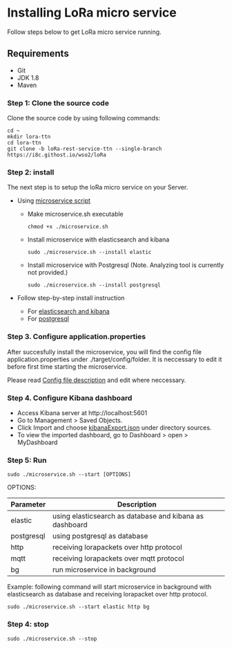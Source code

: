 # Installing LoRa micro service
Follow steps below to get LoRa micro service running.
## <a name="Prerequirements"></a> Requirements
* Git
* JDK 1.8
* Maven

### <a name="step1">Step 1: Clone the source code</a>

Clone the source code by using following commands:

```shell
cd ~
mkdir lora-ttn
cd lora-ttn
git clone -b loRa-rest-service-ttn --single-branch https://i8c.githost.io/wso2/loRa
```

### Step 2: install 

The next step is to setup the loRa micro service on your Server.

* Using [microservice script](./microservice.sh)

	* Make microservice.sh executable

		```shell
		chmod +x ./microservice.sh
		```
	* Install microservice with elasticsearch and kibana

		```shell
		sudo ./microservice.sh --install elastic
		```
	* Install microservice with Postgresql (Note. Analyzing tool is currently not provided.)

		```shell
		sudo ./microservice.sh --install postgresql
		```
* Follow step-by-step install instruction

	* For [elasticsearch and kibana](./elastic/INSTALL-elastic.md)
	* For [postgresql](./postgresql/INSTALL-postgresql.md)

### Step 3. <a name="step3">Configure application.properties</a>

After succesfully install the microservice, you will find the config file application.properties under ./target/config/folder. It is neccessary to edit it before first time starting the microservice. 

Please read [Config file description](CONFIG.md) and edit where neccessary.

### Step 4. Configure Kibana dashboard

* Access Kibana server at http://localhost:5601
* Go to Management > Saved Objects.
* Click Import and choose [kibanaExport.json](../kibana/kibana-export.json) under directory sources.
* To view the imported dashboard, go to Dashboard > open > MyDashboard

### Step 5: Run

```shell
sudo ./microservice.sh --start [OPTIONS]
```
OPTIONS:

| Parameter | Description |
|---|---|
| elastic | using elasticsearch as database and kibana as dashboard |
| postgresql| using postgresql as database |
| http| receiving lorapackets over http protocol |
| mqtt| receiving lorapackets over mqtt protocol |
| bg| run microservice in background |

Example: following command will start microservice in background with elasticsearch as database and receiving lorapacket over http protocol.

```shell
sudo ./microservice.sh --start elastic http bg
```

### Step 4: stop 

```shell
sudo ./microservice.sh --stop